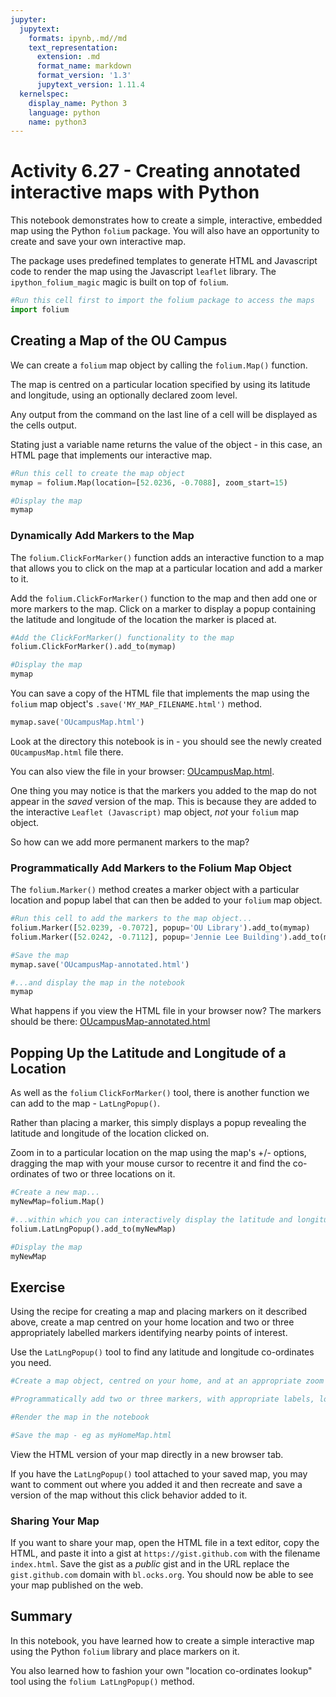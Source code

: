 ```yaml
---
jupyter:
  jupytext:
    formats: ipynb,.md//md
    text_representation:
      extension: .md
      format_name: markdown
      format_version: '1.3'
      jupytext_version: 1.11.4
  kernelspec:
    display_name: Python 3
    language: python
    name: python3
---
```


# Activity 6.27 - Creating annotated interactive maps with Python 

This notebook demonstrates how to create a simple, interactive, embedded map using the Python `folium` package. You will also have an opportunity to create and save your own interactive map.

The package uses predefined templates to generate HTML and Javascript code to render the map using the Javascript `leaflet` library. The `ipython_folium_magic` magic is built on top of `folium`.

```python
#Run this cell first to import the folium package to access the maps
import folium
```

## Creating a Map of the OU Campus
We can create a `folium` map object by calling the `folium.Map()` function.

The map is centred on a particular location specified by using its latitude and longitude, using an optionally declared zoom level.

Any output from the command on the last line of a cell will be displayed as the cells output.

Stating just a variable name returns the value of the object - in this case, an HTML page that implements our interactive map.

```python
#Run this cell to create the map object
mymap = folium.Map(location=[52.0236, -0.7088], zoom_start=15)

#Display the map
mymap
```

### Dynamically Add Markers to the Map

The `folium.ClickForMarker()` function adds an interactive function to a map that allows you to click on the map at a particular location and add a marker to it.

Add the `folium.ClickForMarker()` function to the map and then add one or more markers to the map.  Click on a marker to display a popup containing the latitude and longitude of the location the marker is placed at.

```python
#Add the ClickForMarker() functionality to the map
folium.ClickForMarker().add_to(mymap)

#Display the map
mymap
```

You can save a copy of the HTML file that implements the map using the `folium` map object's `.save('MY_MAP_FILENAME.html')` method.

```python
mymap.save('OUcampusMap.html')
```

Look at the directory this notebook is in - you should see the newly created `OUcampusMap.html` file there.

You can also view the file in your browser: [OUcampusMap.html](OUcampusMap.html).

One thing you may notice is that the markers you added to the map do not appear in the *saved* version of the map. This is because they are added to the interactive `Leaflet (Javascript)` map object, *not* your `folium` map object.

So how can we add more permanent markers to the map?


### Programmatically Add Markers to the Folium Map Object

The `folium.Marker()` method creates a marker object with a particular location and popup label that can then be added to your `folium` map object.

```python
#Run this cell to add the markers to the map object...
folium.Marker([52.0239, -0.7072], popup='OU Library').add_to(mymap)
folium.Marker([52.0242, -0.7112], popup='Jennie Lee Building').add_to(mymap)

#Save the map
mymap.save('OUcampusMap-annotated.html')

#...and display the map in the notebook
mymap
```

What happens if you view the HTML file in your browser now? The markers should be there: [OUcampusMap-annotated.html](OUcampusMap-annotated.html)


## Popping Up the Latitude and Longitude of a Location

As well as the `folium` `ClickForMarker()` tool, there is another function we can add to the map - `LatLngPopup()`.

Rather than placing a marker, this simply displays a popup revealing the latitude and longitude of the location clicked on.

Zoom in to a particular location on the map using the map's +/- options, dragging the map with your mouse cursor to recentre it and find the co-ordinates of two or three locations on it.

```python
#Create a new map...
myNewMap=folium.Map()

#...within which you can interactively display the latitude and longitude of clicked on locations
folium.LatLngPopup().add_to(myNewMap)

#Display the map
myNewMap
```

## Exercise

Using the recipe for creating a map and placing markers on it described above, create a map centred on your home location and two or three appropriately labelled markers identifying nearby points of interest.

Use the `LatLngPopup()` tool to find any latitude and longitude co-ordinates you need.

```python
#Create a map object, centred on your home, and at an appropriate zoom level

```

```python
#Programmatically add two or three markers, with appropriate labels, locating nearby points of interest

```

```python
#Render the map in the notebook

```

```python
#Save the map - eg as myHomeMap.html

```

View the HTML version of your map directly in a new browser tab.

If you have the `LatLngPopup()` tool attached to your saved map, you may want to comment out where you added it and then recreate and save a version of the map without this click behavior added to it.


### Sharing Your Map
If you want to share your map, open the HTML file in a text editor, copy the HTML, and paste it into a gist at `https://gist.github.com` with the filename `index.html`. Save the gist as a *public* gist and in the URL replace the `gist.github.com` domain with `bl.ocks.org`. You should now be able to see your map published on the web.


## Summary

In this notebook, you have learned how to create a simple interactive map using the Python `folium` library and place markers on it.

You also learned how to fashion your own "location co-ordinates lookup" tool using the `folium LatLngPopup()` method.

